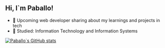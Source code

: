 ## Hi, I`m Paballo!

- 🔭 Upcoming web developer sharing about my learnings and projects in tech<br/>
- 🌱 Studied: Information Technology and Information Systems<br/>

[![Paballo`s GitHub stats](https://github-readme-stats.vercel.app/api?username=paballo797)](https://github.com/paballo797/github-readme-stats)
